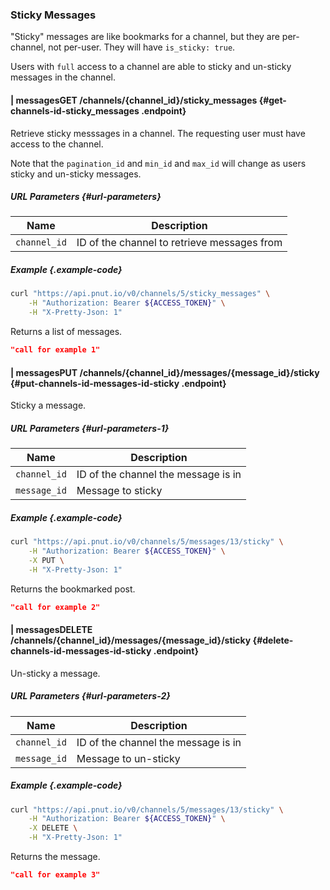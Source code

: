 ### Sticky Messages

"Sticky" messages are like bookmarks for a channel, but they are per-channel, not per-user. They will have `is_sticky: true`.

Users with `full` access to a channel are able to sticky and un-sticky messages in the channel.



#### <span class="endpoint-meta"><i class="fas fa-lock"></i> | <i class="fas fa-user"></i> messages</span><span class="method method-get">GET</span> /channels/<span class="call-param">{channel_id}</span>/sticky_messages [<i class="fas fa-paragraph"></i>](#get-channels-id-sticky_messages) {#get-channels-id-sticky_messages .endpoint}

Retrieve sticky messsages in a channel. The requesting user must have access to the channel.

Note that the `pagination_id` and `min_id` and `max_id` will change as users sticky and un-sticky messages.

##### URL Parameters [<i class="fas fa-paragraph"></i>](#url-parameters) {#url-parameters}

Name|Description
-|-
`channel_id`|ID of the channel to retrieve messages from


##### Example {.example-code}

```bash
curl "https://api.pnut.io/v0/channels/5/sticky_messages" \
    -H "Authorization: Bearer ${ACCESS_TOKEN}" \
    -H "X-Pretty-Json: 1"
```

Returns a list of messages.

```json
"call for example 1"
```


#### <span class="endpoint-meta"><i class="fas fa-lock"></i> | <i class="fas fa-user"></i> messages</span><span class="method method-put">PUT</span> /channels/<span class="call-param">{channel_id}</span>/messages/<span class="call-param">{message_id}</span>/sticky [<i class="fas fa-paragraph"></i>](#put-channels-id-messages-id-sticky) {#put-channels-id-messages-id-sticky .endpoint}

Sticky a message.

##### URL Parameters [<i class="fas fa-paragraph"></i>](#url-parameters-1) {#url-parameters-1}

Name|Description
-|-
`channel_id`|ID of the channel the message is in
`message_id`|Message to sticky


##### Example {.example-code}

```bash
curl "https://api.pnut.io/v0/channels/5/messages/13/sticky" \
    -H "Authorization: Bearer ${ACCESS_TOKEN}" \
    -X PUT \
    -H "X-Pretty-Json: 1"
```

Returns the bookmarked post.

```json
"call for example 2"
```


#### <span class="endpoint-meta"><i class="fas fa-lock"></i> | <i class="fas fa-user"></i> messages</span><span class="method method-delete">DELETE</span> /channels/<span class="call-param">{channel_id}</span>/messages/<span class="call-param">{message_id}</span>/sticky [<i class="fas fa-paragraph"></i>](#delete-channels-id-messages-id-sticky) {#delete-channels-id-messages-id-sticky .endpoint}

Un-sticky a message.

##### URL Parameters [<i class="fas fa-paragraph"></i>](#url-parameters-2) {#url-parameters-2}

Name|Description
-|-
`channel_id`|ID of the channel the message is in
`message_id`|Message to un-sticky

##### Example {.example-code}

```bash
curl "https://api.pnut.io/v0/channels/5/messages/13/sticky" \
    -H "Authorization: Bearer ${ACCESS_TOKEN}" \
    -X DELETE \
    -H "X-Pretty-Json: 1"
```

Returns the message.

```json
"call for example 3"
```